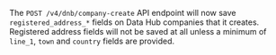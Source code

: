 The `POST /v4/dnb/company-create` API endpoint will now save `registered_address_*`
fields on Data Hub companies that it creates. Registered address fields will not be
saved at all unless a minimum of `line_1`, `town` and `country` fields are provided.
